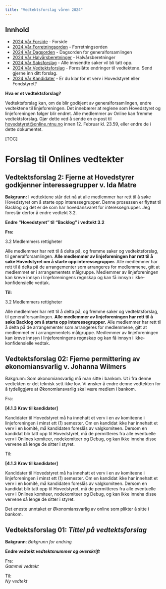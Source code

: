 ```yaml
---
title: "Vedtektsforslag våren 2024"
---
```


## Innhold
* [2024 Vår Forside](/wiki/online/generalforsamlingen/genfors2024v)   - Forside
* [2024 Vår Forretningsorden](/wiki/online/generalforsamlingen/genfors2024v/forretningsorden) - Forretningsorden
* [2024 Vår Dagsorden](/wiki/online/generalforsamlingen/genfors2024v/dagsorden) - Dagsorden for generalforsamlingen
* [2024 Vår Halvårsberetninger](/wiki/online/generalforsamlingen/genfors2024V/aarsberetninger) - Halvårsberetninger
* [2024 Vår Saksforslag](/wiki/online/generalforsamlingen/genfors2024v/saksforslag) - Alle innsendte saker vil bli tatt opp.
* [2024 Vår Vedtektsforslag](/wiki/online/generalforsamlingen/genfors2024v/vedtekstforslag) - Foreslåtte endringer til vedtektene. Send gjerne inn ditt forslag.
* [2024 Vår Kandidater](/wiki/online/generalforsamlingen/genfors2024v/valg) - Er du klar for et verv i Hovedstyret eller Fondstyret?


**Hva er et vedtektsforslag?**

Vedtektsforslag kan, om de blir godkjent av generalforsamlingen, endre vedtektene til linjeforeningen. Det innebærer at reglene som Hovedstyret og linjeforeningen følger blir endret. Alle medlemmer av Online kan fremme vedtektsforslag. Gjør dette ved å sende en e-post til hovedstyret@online.ntnu.no innen 12. Februar kl. 23.59, eller endre de i dette dokumentet. 

[TOC]

# Forslag til Onlines vedtekter

## Vedtektsforslag 2: Fjerne at Hovedstyrer godkjenner interessegrupper v. Ida Matre

**Bakgrunn:** I vedtektene står det nå at alle medlemmer har rett til å søke Hovedstyret om å starte opp interessegrupper. Denne prosessen er flyttet til Backlog og det er de som har hovedansvaret for interessegrupper. Jeg foreslår derfor å endre vedtekt 3.2.

**Endre “Hovedstyret” til “Backlog” i vedtekt 3.2** 

**Fra:**

3.2 Medlemmers rettigheter

Alle medlemmer har rett til å delta på, og fremme saker og vedtektsforslag, til generalforsamlingen. **Alle medlemmer av linjeforeningen har rett til å søke Hovedstyret om å starte opp interessegrupper.** Alle medlemmer har rett til å delta på de arrangementer som arrangeres for medlemmene, gitt at medlemmet er i arrangementets målgruppe. Medlemmer av linjeforeningen kan kreve innsyn i linjeforeningens regnskap og kan få innsyn i ikke-konfidensielle vedtak.

**Til:**

3.2 Medlemmers rettigheter

Alle medlemmer har rett til å delta på, og fremme saker og vedtektsforslag, til generalforsamlingen. **Alle medlemmer av linjeforeningen har rett til å søke Backlog om å starte opp interessegrupper.** Alle medlemmer har rett til å delta på de arrangementer som arrangeres for medlemmene, gitt at medlemmet er i arrangementets målgruppe. Medlemmer av linjeforeningen kan kreve innsyn i linjeforeningens regnskap og kan få innsyn i ikke-konfidensielle vedtak.

## Vedtektsforslag 02: Fjerne permittering av økonomiansvarlig v. Johanna Wilmers

Bakgrunn: Som økonomiansvarlig må man sitte i bankom. Ut i fra denne vedtekten er det teknisk sett ikke lov. Vi ønsker å endre denne vedtekten for å tydeliggjøre at Økonomiansvarlig skal være medlem i bankom. 

Fra:

**[4.1.3 Krav til kandidater]**

Kandidater til Hovedstyret må ha innehatt et verv i en av komiteene i linjeforeningen i minst ett (1) semester. Om en kandidat ikke har innehatt et verv i en komité, må kandidaten foreslås av valgkomiteen. Dersom en kandidat blir tatt opp til Hovedstyret, må de permitteres fra alle eventuelle verv i Onlines komiteer, nodekomiteer og Debug, og kan ikke inneha disse vervene så lenge de sitter i styret. 

Til:

**[4.1.3 Krav til kandidater]**

Kandidater til Hovedstyret må ha innehatt et verv i en av komiteene i linjeforeningen i minst ett (1) semester. Om en kandidat ikke har innehatt et verv i en komité, må kandidaten foreslås av valgkomiteen. Dersom en kandidat blir tatt opp til Hovedstyret, må de permitteres fra alle eventuelle verv i Onlines komiteer, nodekomiteer og Debug, og kan ikke inneha disse vervene så lenge de sitter i styret. 

Det eneste unntaket er Økonomiansvarlig av online som plikter å sitte i bankom.

## Vedtektsforslag 01: _Tittel på vedtektsforslag_

**Bakgrunn**: 
_Bakgrunn for endring_

**Endre vedtekt _vedtektsnummer og overskrift_**

Fra:  
_Gammel vedtekt_

Til:  
_Ny vedtekt_